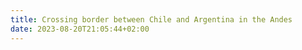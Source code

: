```yaml
---
title: Crossing border between Chile and Argentina in the Andes
date: 2023-08-20T21:05:44+02:00
---
```

